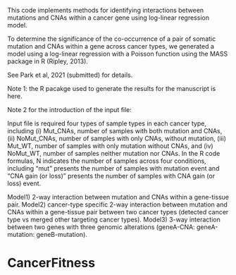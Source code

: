 This code implements methods for identifying interactions between mutations and CNAs within a cancer gene using log-linear regression model.

To determine the significance of the co-occurrence of a pair of somatic mutation and CNAs within a gene across cancer types, we generated a model using a log-linear regression with a Poisson function using the MASS package in R (Ripley, 2013).

See Park et al, 2021 (submitted) for details.

Note 1: the R pacakge used to generate the results for the manuscript is here.

Note 2 for the introduction of the input file:

Input file is required four types of sample types in each cancer type, including (i) Mut_CNAs, number of samples with both mutation and CNAs, (ii) NoMut_CNAs, number of samples with only CNAs, without mutation, (iii) Mut_WT, number of samples with only mutation without CNAs, and (iv) NoMut_WT, number of samples neither mutation nor CNAs. In the R code formulas, N indicates the number of samples across four conditions, including “mut” presents the number of samples with mutation event and “CNA gain (or loss)” presents the number of samples with CNA gain (or loss) event.

Model1) 2-way interaction between mutation and CNAs within a gene-tissue pair.
Model2) cancer-type specific 2-way interaction between mutation and CNAs within a gene-tissue pair between two cancer types (detected cancer type vs merged other targeting cancer types). 
Model3) 3-way interaction between two genes with three genomic alterations (geneA-CNA: geneA-mutation: geneB-mutation).
# CancerFitness
